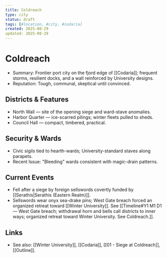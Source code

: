 ```yaml
---
title: Coldreach
type: city
status: draft
tags: [#location, #city, #codaria]
created: 2025-08-29
updated: 2025-08-29
---
```


# Coldreach

- Summary: Frontier port city on the fjord edge of [[Codaria]]; frequent storms, resilient docks, and a wall reinforced by University designs.
- Reputation: Tough, communal, skeptical until convinced.

## Districts & Features
- North Wall — site of the opening siege and ward-stave anomalies.
- Harbor Quarter — ice-scarred pilings; winter fleets pulled to sheds.
- Council Hall — compact, timbered, practical.

## Security & Wards
- Civic sigils tied to hearth-wards; University-standard staves along parapets.
- Recent Issue: "Bleeding" wards consistent with magic-drain patterns.

## Current Events
- Fell after a siege by foreign sellswords covertly funded by [[Serathis|Serathis (Eastern Realm)]].
- Sellswords wear onyx sea-drake pins; West Gate breach forced an organized retreat toward [[Winter University]]. See [[Timeline#Y1 M1 D1 — West Gate breach; withdrawal horn and bells call districts to inner ways; organized retreat toward Winter University. See Coldreach.]].

 

## Links
- See also: [[Winter University]], [[Codaria]], [[01 - Siege at Coldreach]], [[Outline]].
